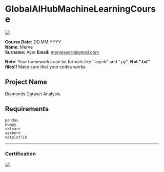 # GlobalAIHubMachineLearningCourse
![](img/newlogo.png)

**Course Date:** DD.MM.YYYY  
**Name:** Merve  
**Surname:** Ayer 
**Email:** merveayerr@gmail.com  

**Note:** Your homeworks can be formats like ".ipynb" and ".py". **Not ".txt" files!!** Make sure that your codes works.  

## Project Name
Diamonds Dataset Analysis.

## Requirements
```
pandas
numpy
sklearn
seaborn
matplotlib
```
---

### Certification
![](img/TopLearnerCertificate.png)

